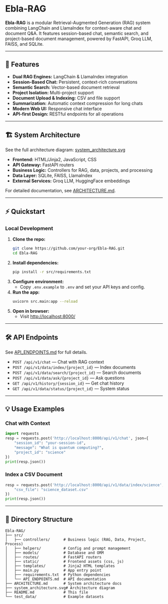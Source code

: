 # Ebla-RAG

**Ebla-RAG** is a modular Retrieval-Augmented Generation (RAG) system combining LangChain and LlamaIndex for context-aware chat and document Q&A. It features session-based chat, semantic search, and project-based document management, powered by FastAPI, Groq LLM, FAISS, and SQLite.

---

## 🚀 Features
- **Dual RAG Engines:** LangChain & LlamaIndex integration
- **Session-Based Chat:** Persistent, context-rich conversations
- **Semantic Search:** Vector-based document retrieval
- **Project Isolation:** Multi-project support
- **Document Upload & Indexing:** CSV and file support
- **Summarization:** Automatic context compression for long chats
- **Modern Web UI:** Responsive chat interface
- **API-first Design:** RESTful endpoints for all operations

---

## 🏗️ System Architecture
See the full architecture diagram: [system_architecture.svg](system_architecture.svg)

- **Frontend:** HTML/Jinja2, JavaScript, CSS
- **API Gateway:** FastAPI routers
- **Business Logic:** Controllers for RAG, data, projects, and processing
- **Data Layer:** SQLite, FAISS, LlamaIndex
- **External Services:** Groq LLM, HuggingFace embeddings

For detailed documentation, see [ARCHITECTURE.md](ARCHITECTURE.md).

---

## ⚡ Quickstart

### Local Development
1. **Clone the repo:**
   ```sh
   git clone https://github.com/your-org/Ebla-RAG.git
   cd Ebla-RAG
   ```
2. **Install dependencies:**
   ```sh
   pip install -r src/requirements.txt
   ```
3. **Configure environment:**
   - Copy `.env.example` to `.env` and set your API keys and config.
4. **Run the app:**
   ```sh
   uvicorn src.main:app --reload
   ```
5. **Open in browser:**
   - Visit [http://localhost:8000/](http://localhost:8000/)


---

## 🛠️ API Endpoints
See [API_ENDPOINTS.md](src/API_ENDPOINTS.md) for full details.

- `POST /api/v1/chat` — Chat with RAG context
- `POST /api/v1/data/index/{project_id}` — Index documents
- `POST /api/v1/data/search/{project_id}` — Search documents
- `POST /api/v1/data/ask/{project_id}` — Ask questions
- `GET /api/v1/history/{session_id}` — Get chat history
- `GET /api/v1/data/status/{project_id}` — System status

---

## 💡 Usage Examples

### Chat with Context
```python
import requests
resp = requests.post('http://localhost:8000/api/v1/chat', json={
    "session_id": "your-session-id",
    "message": "What is quantum computing?",
    "project_id": "science"
})
print(resp.json())
```

### Index a CSV Document
```python
resp = requests.post('http://localhost:8000/api/v1/data/index/science', json={
    "csv_file": "science_dataset.csv"
})
print(resp.json())
```

---

## 📁 Directory Structure
```
Ebla-RAG/
├── src/
│   ├── controllers/      # Business logic (RAG, Data, Project, Process)
│   ├── helpers/          # Config and prompt management
│   ├── models/           # Database and ORM
│   ├── routes/           # FastAPI routers
│   ├── static/           # Frontend assets (css, js)
│   ├── templates/        # Jinja2 HTML templates
│   ├── main.py           # App entry point
│   ├── requirements.txt  # Python dependencies
│   └── API_ENDPOINTS.md  # API documentation
├── ARCHITECTURE.md       # System architecture docs
├── system_architecture.svg# Architecture diagram
├── README.md             # This file
└── test_data/            # Example datasets
```
